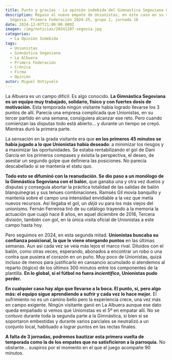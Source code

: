 ```yaml
---
title: Punto y gracias - La opinión indebida del Gimnastica Segoviana CF 1-1 USCF
description: Repaso al nuevo empate de Unionistas, en este caso en su visita a
  Segovia. Primera Federación 2024-25, grupo 1, jornada 16
date: 2024-12-07T21:00:00.000Z
imagen: /img/noticias/20241207-segovia.jpg
categorias:
  - La Opinión Indebida
tags:
  - Unionistas
  - Gimnástica Segoviana
  - La Albuera
  - Primera Federación
  - Crónica
  - Firma
  - Opinión
autor: Miguel Ontiyuelo
---
```

La Albuera es un campo difícil. Es algo conocido. **La Gimnástica Segoviana es un equipo muy trabajado, solidario, físico y con fuertes dosis de motivación.** Esta temporada ningún visitante había logrado llevarse los 3 puntos de allí. Parecía una empresa complicada que Unionistas, en su tercer partido en una semana, consiguiera alcanzar ese reto. Pero cuando comienzan las disputas todo está abierto… y durante un tiempo se creyó. Mientras duró la primera parte.

La sensación en la grada visitante era que **en los primeros 45 minutos se había jugado a lo que Unionistas había deseado**: a minimizar los riesgos y a maximizar las oportunidades. Se estaba rentabilizando el gol de Dani García en los primeros compases y existía la perspectiva, el deseo, de asestar un segundo golpe que definiera las posiciones. No parecía descabellado si se mantenía el statu quo.

**Todo esto se difuminó con la reanudación. Se dio paso a un monólogo de la Gimnástica Segoviana con el balón**, que ganaba una y otra vez duelos y disputas y conseguía abortar la práctica totalidad de las salidas de
balón blanquinegras y sus tenues combinaciones. Ramsés Gil movía banquillo y mantenía sobre el campo una intensidad envidiable a la vez que metía nuevos recursos. Así llegaba el gol, un *déjà vu* para los más viejos del unionismo. Fernán Ferreiroa tiró de su catálogo trayendo a la memoria la actuación que cuajó hace 8 años, en aquel diciembre de 2016, Tercera división, también con gol, en la única visita oficial de Unionistas a este campo hasta hoy.

Pero seguimos en 2024, en esta segunda mitad. **Unionistas buscaba su confianza posicional, la que le viene otorgando puntos** en las últimas semanas. Aun así cada vez se veía más lejos el marco rival. Diluidos con el balón, como otras veces, esperando, abonados a encontrar un robo o una contra que pusiera el corazón en un puño. Muy poco de Unionistas, quizá incluso de menos para justificarlo en cansancio acumulado si atendemos al reparto (lógico) de los últimos 300 minutos entre los componentes de la plantilla. **En lo global, si el fútbol no fuera *incientífico*, Unionistas pudo perder.**

**En cualquier caso hay algo que llevarse a la boca. El punto, sí, pero algo más: el equipo sigue aprendiendo a sufrir y cada vez lo hace mejor.** El sufrimiento no es un camino bello pero la experiencia crece, una vez más en campo exigente. Ningún visitante ganó en La Albuera aunque ese dato queda empañado si vemos que Unionistas es el 5º en empatar allí. No se contuvo durante toda la segunda parte a la Gimnástica, si bien sí se soportaron embestidas y durante varios parciales se neutralizó a un conjunto local, habituado a lograr puntos en las rectas finales.

**A falta de 3 jornadas, podremos bautizar esta primera vuelta de temporada como la de los empates que no satisficieron a la parroquia.** No obstante… suspiros por el momento en el que el juego acompañe 90 minutos.

